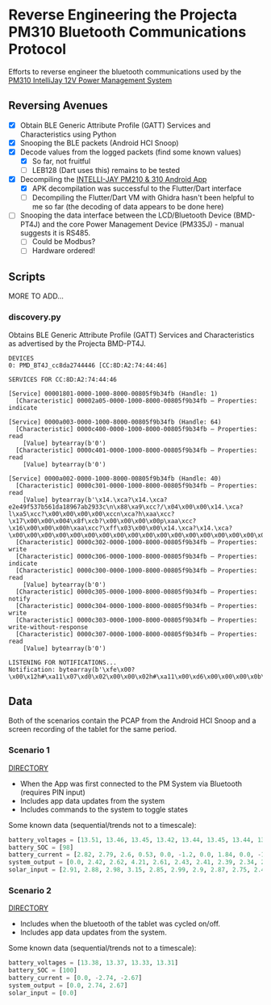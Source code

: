 # Reverse Engineering the Projecta PM310 Bluetooth Communications Protocol

Efforts to reverse engineer the bluetooth communications used by the [PM310 IntelliJay 12V Power Management System](https://www.projecta.com.au/ts1721611140/attachments/ProductAttachmentGroup/1/PM310-BT4J%20Instruction%20Manual-IS583%2011-23_Screen.pdf)

## Reversing Avenues

- [x] Obtain BLE Generic Attribute Profile (GATT) Services and Characteristics using Python  
- [x] Snooping the BLE packets (Android HCI Snoop)  
- [x] Decode values from the logged packets (find some known values)  
     - [x] So far, not fruitful  
     - [ ] LEB128 (Dart uses this) remains to be tested  
- [x] Decompiling the [INTELLI-JAY PM210 & 310 Android App](https://play.google.com/store/apps/details?id=com.tbbpower.bwi.cmpj&hl=en_AU)  
     - [x] APK decompilation was successful to the Flutter/Dart interface  
     - [ ] Decompiling the Flutter/Dart VM with Ghidra hasn't been helpful to me so far (the decoding of data appears to be done here)  
- [ ] Snooping the data interface between the LCD/Bluetooth Device (BMD-PT4J) and the core Power Management Device (PM335J) - manual suggests it is RS485.
     - [ ] Could be Modbus?
     - [ ] Hardware ordered! 

## Scripts

MORE TO ADD...

### discovery.py

Obtains BLE Generic Attribute Profile (GATT) Services and Characteristics as advertised by the Projecta BMD-PT4J.

```text
DEVICES
0: PMD_BT4J_cc8da2744446 [CC:8D:A2:74:44:46]

SERVICES FOR CC:8D:A2:74:44:46

[Service] 00001801-0000-1000-8000-00805f9b34fb (Handle: 1)
  [Characteristic] 00002a05-0000-1000-8000-00805f9b34fb — Properties: indicate

[Service] 0000a003-0000-1000-8000-00805f9b34fb (Handle: 64)
  [Characteristic] 0000c400-0000-1000-8000-00805f9b34fb — Properties: read
    [Value] bytearray(b'0')
  [Characteristic] 0000c401-0000-1000-8000-00805f9b34fb — Properties: read
    [Value] bytearray(b'0')

[Service] 0000a002-0000-1000-8000-00805f9b34fb (Handle: 40)
  [Characteristic] 0000c301-0000-1000-8000-00805f9b34fb — Properties: read
    [Value] bytearray(b'\x14.\xca?\x14.\xca?e2e49f537b561da18967ab2933c\n\x88\xa9\xcc?/\x04\x00\x00\x14.\xca?l\xa5\xcc?\x00\x00\x00\x00\xccn\xca?h\xaa\xcc?\x17\x00\x00\x004\x8f\xcb?\x00\x00\x00\x00p\xaa\xcc?\x16\x00\x00\x00h\xaa\xcc?\xff\x03\x00\x00\x14.\xca?\x14.\xca?\x00\x00\x00\x00\x00\x00\x00\x00\x00\x00\x00\x00\x00\x00\x00\x00\x00\x00\x00\x00\x00\x00\x00\x00\x00\x00\x00\x00\x00\x00\x00\x00\x00\x00\x00\x00\x00\x00\x00\x00\x00\x00\x00\x00\x00\x00\x00\x00\x00\x00\x00\x00\x00\x00\x00\x00\x00\x00\x00\x00\x00\x00\x00\x00\x00\x00\x00\x00\x00\x00\x00\x00\x00\x00\x00\x00\x00\x00\x00\x00\x00\x00\x00\x00\x00\x00\x00\x00\x00\x00\x00\x00\x00\x00\x00\x00\x00\x00\x00\x00\x00\x00\x00\x00\x00\x00\x00\x00\x00\x00\x00\x00\x00\x00\x00\x00\x00\x00\x00\x00\x00\x00\x00\x00\x00\x00\x00\x00\x00\x00\x00\x00\x00\x00\x00\x00\x00\x00\x00\x00\x00\x00\x00\x00\x00\x00\x00\x00\x00\x00\x00\x00\x00\x00\x00\x00\x00\x00\x00\x00\x00\x00\x00\x00\x00\x00\x00\x00\x00\x00\x00\x00\x00\x00\x00\x00\x00\x00\x00\x00\x00\x00\x00\x00\x00\x00\x00\x00\x00\x00\x00\x00\x00\x00\x00\x00\x00\x00\x00\x00\x00\x00\x00\x00\x00\x00\x00\x00\x00\x00\x00\x00\x00\x00\x00\x00\x00\x00\x00\x00\x00\x00\x00\x00\x00\x00\x00\x00\x00\x00\x00\x00\x00\x00\x00\x00\x00\x00\x00\x00\x00\x00\x00\x00\x00\x00\x00\x00\x00\x00\x00\x00\x00\x00\x00\x00\x00\x00\x00\x00\x00\x00\x00\x00\x00\x00\x00\x00\x00\x00\x00\x00\x00\x00\x00\x00\x00\x00\x00\x00\x00\x00\x00\x00\x00\x00\x00\x00\x00\x00\x00\x00\x00\x00\x00\x00\x00\x00\x00\x00\x00\x00\x00\x00\x00\x00\x00\x00\x00\x00\x00\x00\x00\x00\x00\x00\x00\x00\x00\x00\x00\x00\x00\x00\x00\x00\x00\x00\x00\x00\x00\x00\x00\x00\x00\x00\x00\x00\x00\x00\x00\x00\x00\x00\x00\x00\x00\x00\x00\x00\x00\x00\x00\x00\x00\x00\x00\x00\x00\x00\x00\x00\x00\x00\x00\x00\x00\x00\x00\x00\x00\x00\x00\x00\x00\x00\x00\x00\x00\x00\x00\x00\x00\x00\x00\x00\x00\x00\x00\x00\x00\x00\x00\x00\x00\x00\x00\x00\x00\x00\x00\x00\x00\x00\x00\x00\x00\x00<\xaa\xcc?')    
  [Characteristic] 0000c302-0000-1000-8000-00805f9b34fb — Properties: write
  [Characteristic] 0000c306-0000-1000-8000-00805f9b34fb — Properties: indicate
  [Characteristic] 0000c300-0000-1000-8000-00805f9b34fb — Properties: read
    [Value] bytearray(b'0')
  [Characteristic] 0000c305-0000-1000-8000-00805f9b34fb — Properties: notify
  [Characteristic] 0000c304-0000-1000-8000-00805f9b34fb — Properties: write
  [Characteristic] 0000c303-0000-1000-8000-00805f9b34fb — Properties: write-without-response
  [Characteristic] 0000c307-0000-1000-8000-00805f9b34fb — Properties: read
    [Value] bytearray(b'0')

LISTENING FOR NOTIFICATIONS...
Notification: bytearray(b'\xfe\x00?\x00\x12h#\xa11\x07\xd0\x02\x00\x00\x02h#\xa11\x00\xd6\x00\x00\x00\x0b\x00\x00\x04\x11\x03\x04\x04\x00\x00\xab\x11\x04\x04\x00\x01\x00\xc0\x10\x00\x01\x01\x10\x01\x01\x01\xff\xff\x00\x00\x02\x002\x02\x01\x00\x01&\x01\x01x\xbb\xfe')
```

## Data

Both of the scenarios contain the PCAP from the Android HCI Snoop and a screen recording of the tablet for the same period.

### Scenario 1

[DIRECTORY](data/scenario1/)

- When the App was first connected to the PM System via Bluetooth (requires PIN input)
- Includes app data updates from the system
- Includes commands to the system to toggle states

Some known data (sequential/trends not to a timescale):

```python
battery_voltages = [13.51, 13.46, 13.45, 13.42, 13.44, 13.45, 13.44, 13.43, 13.46, 13.43, 13.45, 13.39, 13.43, 13.47]
battery_SOC = [98]
battery_current = [2.82, 2.79, 2.6, 0.53, 0.0, -1.2, 0.0, 1.84, 0.0, -1.66, 0.0, 2.22]
system_output = [0.0, 2.42, 2.62, 4.21, 2.61, 2.43, 2.41, 2.39, 2.34, 2.99, 2.1, 2.3, 2.52, 3.87]
solar_input = [2.91, 2.88, 2.98, 3.15, 2.85, 2.99, 2.9, 2.87, 2.75, 2.41, 2.34, 2.27, 2.22, 2.25, 2.13, 2.22, 2.16, 2.24, 2.23]
```

### Scenario 2

[DIRECTORY](data/scenario2/)

- Includes when the bluetooth of the tablet was cycled on/off.
- Includes app data updates from the system.

Some known data (sequential/trends not to a timescale):

```python
battery_voltages = [13.38, 13.37, 13.33, 13.31]
battery_SOC = [100]
battery_current = [0.0, -2.74, -2.67]
system_output = [0.0, 2.74, 2.67]
solar_input = [0.0]
```
